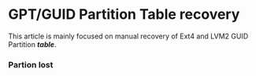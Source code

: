 <script language="javascript" type="text/javascript" src="/LanguageBar.js"></script>
<!-- # michaelx-corner -->
# GPT/GUID Partition Table recovery
  This article is mainly focused on manual recovery of Ext4 and LVM2 GUID Partition **_table_**.  
### Partion lost
